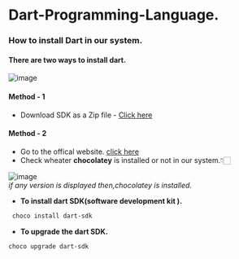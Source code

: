 # Dart-Programming-Language.


### How to install Dart in our system.

#### There are two ways to install dart.
![image](https://github.com/BroLetsCodeIt/Dart-Programming-Language./assets/113767803/600fa0ca-3221-49e1-a973-6f2fed6876cb)

#### **Method - 1** 
- Download SDK as a Zip file - [Click here](https://dart.dev/get-dart/archive)

#### **Method - 2**
- Go to the offical website. [click here](https://dart.dev/get-dart)
- Check wheater **chocolatey** is installed or not in our system.👇🏻

![image](https://github.com/BroLetsCodeIt/Dart-Programming-Language./assets/113767803/c0129c22-c67d-48b1-b9ee-8bf90e15a552)   
_if any version is displayed then,chocolatey is installed._

- **To install dart SDK(software development kit ).**
```sh
 choco install dart-sdk
```
- **To upgrade the dart SDK.**
```sh
choco upgrade dart-sdk
```
